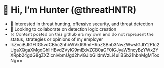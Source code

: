 # 👋 Hi, I’m Hunter (@threatHNTR)
- 👀 Interested in threat hunting, offensive security, and threat detection
- 💞️ Looking to collaborate on detection logic creation
- ⚔ Content posted on this github are my own and do not represent the status, strategies or opinions of my employer
- IkZvciBJIGFtIG5vdCBhc2hhbWVkIG9mIHRoZSBnb3NwZWwsIGJlY2F1c2UgaXQgaXMgdGhlIHBvd2VyIG9mIEdvZCB0aGF0IGJyaW5ncyBzYWx2YXRpb24gdG8gZXZlcnlvbmUgd2hvIGJlbGlldmVzLi4uIiBSb21hbnMgMToxNg==
<!---
threatHNTR/threatHNTR is a ✨ special ✨ repository because its `README.md` (this file) appears on your GitHub profile.
You can click the Preview link to take a look at your changes.
--->
